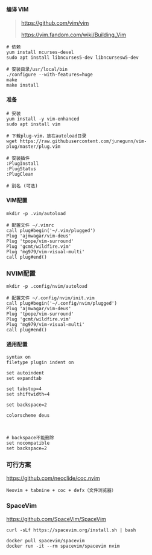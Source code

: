 
#### 编译 VIM

> https://github.com/vim/vim
>
> https://vim.fandom.com/wiki/Building_Vim

```
# 依赖
yum install ncurses-devel
sudo apt install libncurses5-dev libncursesw5-dev

# 安装目录/usr/local/bin
./configure --with-features=huge 
make
make install
```
#### 准备

```
# 安装
yum install -y vim-enhanced
sudo apt install vim

# 下载plug-vim，放在autoload目录
wget https://raw.githubusercontent.com/junegunn/vim-plug/master/plug.vim

# 安装插件
:PlugInstall
:PlugStatus
:PlugClean

# 别名 (可选)
```


#### VIM配置

```
mkdir -p .vim/autoload

# 配置文件 ~/.vimrc
call plug#begin('~/.vim/plugged')
Plug 'ajmwagar/vim-deus'
Plug 'tpope/vim-surround'
Plug 'gcmt/wildfire.vim'
Plug 'mg979/vim-visual-multi'
call plug#end()
```

### NVIM配置

```
mkdir -p .config/nvim/autoload

# 配置文件 ~/.config/nvim/init.vim
call plug#begin('~/.config/nvim/plugged')
Plug 'ajmwagar/vim-deus'
Plug 'tpope/vim-surround'
Plug 'gcmt/wildfire.vim'
Plug 'mg979/vim-visual-multi'
call plug#end()
```

#### 通用配置

```
syntax on
filetype plugin indent on

set autoindent
set expandtab

set tabstop=4
set shiftwidth=4

set backspace=2

colorscheme deus



# backspace不能删除
set nocompatible
set backspace=2
```



### 可行方案

https://github.com/neoclide/coc.nvim

```
Neovim + tabnine + coc + defx（文件浏览器）
```



### SpaceVim

https://github.com/SpaceVim/SpaceVim

```
curl -sLf https://spacevim.org/install.sh | bash

docker pull spacevim/spacevim
docker run -it --rm spacevim/spacevim nvim
```

